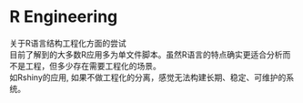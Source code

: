 # R Engineering
关于R语言结构工程化方面的尝试  
目前了解到的大多数R应用多为单文件脚本。虽然R语言的特点确实更适合分析而不是工程，但多少存在需要工程化的场景。  
如Rshiny的应用, 如果不做工程化的分离，感觉无法构建长期、稳定、可维护的系统。  